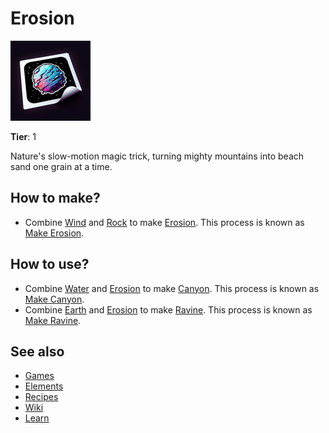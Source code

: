 # Erosion

![](../images/item.erosion.png)

**Tier**: 1

Nature's slow-motion magic trick, turning mighty mountains into beach sand one grain at a time.

## How to make?

* Combine [Wind](/wiki/elements/wind) and [Rock](/wiki/elements/rock) to make [Erosion](/wiki/elements/erosion). This process is known as [Make Erosion](/wiki/recipes/make-erosion).

## How to use?

* Combine [Water](/wiki/elements/water) and [Erosion](/wiki/elements/erosion) to make [Canyon](/wiki/elements/canyon). This process is known as [Make Canyon](/wiki/recipes/make-canyon).
* Combine [Earth](/wiki/elements/earth) and [Erosion](/wiki/elements/erosion) to make [Ravine](/wiki/elements/ravine). This process is known as [Make Ravine](/wiki/recipes/make-ravine).

## See also

* [Games](/wiki/games)
* [Elements](/wiki/elements)
* [Recipes](/wiki/recipes)
* [Wiki](/wiki/index)
* [Learn](/learn/index)